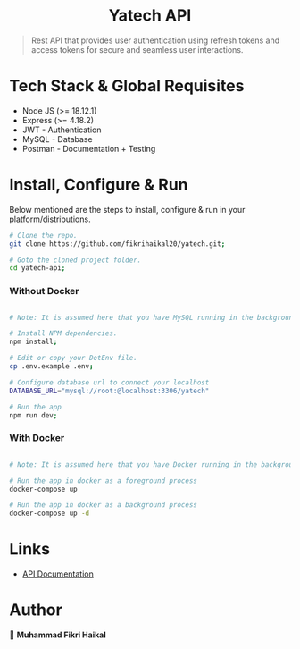 <h1 align="center">Yatech API</h1>

> Rest API that provides user authentication using refresh tokens and access tokens for secure and seamless user interactions.

# Tech Stack & Global Requisites

* Node JS (>= 18.12.1)
* Express (>= 4.18.2)
* JWT - Authentication
* MySQL - Database
* Postman - Documentation + Testing

# Install, Configure & Run

Below mentioned are the steps to install, configure & run in your platform/distributions.

```bash
# Clone the repo.
git clone https://github.com/fikrihaikal20/yatech.git;

# Goto the cloned project folder.
cd yatech-api;
```

### Without Docker
```bash

# Note: It is assumed here that you have MySQL running in the background and that you have created the database.

# Install NPM dependencies.
npm install;

# Edit or copy your DotEnv file.
cp .env.example .env;

# Configure database url to connect your localhost
DATABASE_URL="mysql://root:@localhost:3306/yatech"

# Run the app
npm run dev;
```

### With Docker
```bash

# Note: It is assumed here that you have Docker running in the background.

# Run the app in docker as a foreground process
docker-compose up

# Run the app in docker as a background process
docker-compose up -d
```

# Links
- [API Documentation](https://documenter.getpostman.com/view/24707420/2s9YJXaRGB)

# Author

👤 **Muhammad Fikri Haikal**
